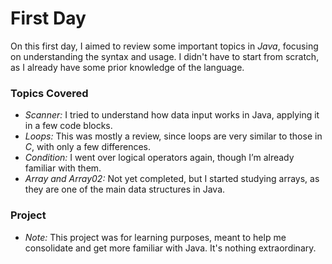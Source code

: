 # First Day

On this first day, I aimed to review some important topics in *Java*, focusing on understanding the syntax and usage. I didn't have to start from scratch, as I already have some prior knowledge of the language.

### Topics Covered

* *Scanner:* I tried to understand how data input works in Java, applying it in a few code blocks.
* *Loops:* This was mostly a review, since loops are very similar to those in *C*, with only a few differences.
* *Condition:* I went over logical operators again, though I’m already familiar with them.
* *Array and Array02:* Not yet completed, but I started studying arrays, as they are one of the main data structures in Java.

### Project 

* *Note:* This project was for learning purposes, meant to help me consolidate and get more familiar with Java. It's nothing extraordinary.
